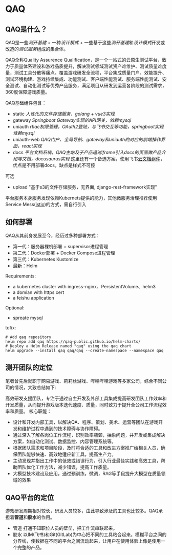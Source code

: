 # QAQ
## QAQ是什么？
QAQ是一些*测开基建* + 一种*设计模式* + 一些基于这些*测开基建*和*设计模式*开发或改造的*测试服务*组成的集合体。

QAQ全称Quality Assurence Qualification，是一个一站式的云原生测试平台，致力于质量体系建设和游戏品质提升，解决测试领域测试资产难维护、测试质量难度量，测试工具分散等痛点。覆盖游戏研发全流程，平台集成质量门户、效能提升、测试环境构建、游戏持续集成、功能测试、客户端性能测试、服务端性能测试、安全测试、自动化测试等优秀产品服务，满足项目从研发到运营各阶段的测试需求，360度保障游戏质量。

QAQ基础组件包含：
- static *人性化的文件存储服务，golang + vue3实现*
- gateway *Springboot Gateway实现的API网关，依赖mysql*
- uniauth *rbac权限管理，OAuth2登陆，与飞书交互等功能，springboot实现依赖mysql*
- uniauth-web *QAQ门户、全局导航、gateway和uniauth的对应的前端操作界面，react实现*
- docs *平台文档系统，QAQ主站及子产品通过iframe引入docs的页面做产品介绍等文档，docusaurus实现* 这里还有一个备选方案，使用飞书[云文档组件](https://open.feishu.cn/document/uYjL24iN/uYDO3YjL2gzN24iN3cjN/access-notice)，优点是不用部署docs，缺点是样式不可控

可选
- upload "基于s3的文件存储服务，无界面, django-rest-framework实现"

平台服务本身服务发现依赖Kubernets提供的能力，其他微服务治理推荐使用Service Mess([istio](https://istio.io/latest/about/service-mesh/))的方式，需自行引入

## 如何部署
QAQ从其前身发展至今，经历过多种部署方式：
- 第一代：服务器裸机部署 + supervisor进程管理
- 第二代：Docker部署 + Docker Compose进程管理
- 第三代：Kubernetes Kustomize
- 最新：Helm

Requirements:
- a kubernetes cluster with ingress-nginx、PersistentVolume、helm3
- a domian with https cert
- a feishu application

Optional:
- spreate mysql

tofix:
```console
# Add qaq repository
helm repo add qaq https://qaq-public.github.io/helm-charts/
# Deploy a Helm Release named "qaq" using the qaq chart
helm upgrade --install qaq qaq/qaq --create-namespace --namespace qaq
```

## 测开团队的定位
笔者曾先后就职于网易游戏、莉莉丝游戏、哔哩哔哩游戏等多家公司，综合不同公司的情况，大致总结如下: 

高效研发支援团队，专注于通过自主开发及外部工具集成提高研发团队工作效率和开发质量，从而提升游戏版本迭代速度、质量，同时致力于提升全公司工作流程效率和质量。
核心职能：
-  设计和开发内部工具，以解决QA、程序、策划、美术、运营等团队在游戏开发和维护过程中遇到的技术障碍与协作障碍。
- 通过深入了解各岗位工作流程，识别效率瓶颈，抽象问题，并开发或集成解决方案，如自动化测试、数据监控、内容管理系统等。
- 根据团队需求和项目阶段，及时将合适的工具和改进方案推广给相关人员，确保团队能够快速、高效地适应新工具，提高生产力。
- 主动发现并指出工作中的低效或错误行为，引入行业最佳实践和高效工具，帮助团队优化工作方法，减少错误，提高工作质量。
- 大模型技术建设及应用，通过预训练，微调，RAG等手段提升大模型在质量领域的效果

## QAQ平台的定位
游戏研发周期相对较长，研发人员较多，由此导致涉及的工具也比较多。QAQ承担着**管道**和**胶水**的作用。
- 管道 打通不知职位人员的壁垒，把工作流串联起来。
- 胶水 以IM(飞书)和Git(GitLab)为中心把不同的工具粘合起来。模糊平台之间的分界线，使数据在不同的平台之间流动起来，让用户在使用体验上像是使用一个完整的产品。
